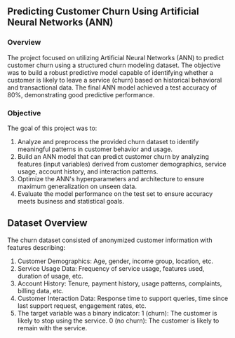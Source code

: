 ## Predicting Customer Churn Using Artificial Neural Networks (ANN)
### Overview
The project focused on utilizing Artificial Neural Networks (ANN) to predict customer churn using a structured churn modeling dataset. The objective was to build a robust predictive model capable of identifying whether a customer is likely to leave a service (churn) based on historical behavioral and transactional data. The final ANN model achieved a test accuracy of 80%, demonstrating good predictive performance.
### Objective
The goal of this project was to:
1. Analyze and preprocess the provided churn dataset to identify meaningful patterns in customer behavior and usage.
2. Build an ANN model that can predict customer churn by analyzing features (input variables) derived from customer demographics, service usage, account history, and interaction patterns.
3. Optimize the ANN's hyperparameters and architecture to ensure maximum generalization on unseen data.
4. Evaluate the model performance on the test set to ensure accuracy meets business and statistical goals.
## Dataset Overview
The churn dataset consisted of anonymized customer information with features describing:
1. Customer Demographics: Age, gender, income group, location, etc.
2. Service Usage Data: Frequency of service usage, features used, duration of usage, etc.
3. Account History: Tenure, payment history, usage patterns, complaints, billing data, etc.
4. Customer Interaction Data: Response time to support queries, time since last support request, engagement rates, etc.
5. The target variable was a binary indicator:
1 (churn): The customer is likely to stop using the service.
0 (no churn): The customer is likely to remain with the service.


